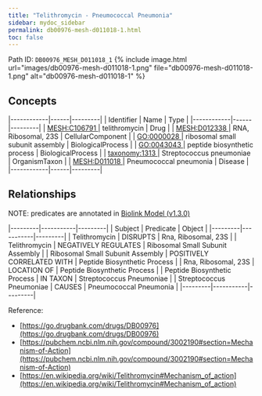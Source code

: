 ```yaml
---
title: "Telithromycin - Pneumococcal Pneumonia"
sidebar: mydoc_sidebar
permalink: db00976-mesh-d011018-1.html
toc: false 
---
```



Path ID: `DB00976_MESH_D011018_1`
{% include image.html url="images/db00976-mesh-d011018-1.png" file="db00976-mesh-d011018-1.png" alt="db00976-mesh-d011018-1" %}

## Concepts

|------------|------|---------|
| Identifier | Name | Type    |
|------------|------|---------|
| <a href="https://identifiers.org/MESH:C106791">MESH:C106791 </a> | telithromycin | Drug |
| <a href="https://identifiers.org/MESH:D012338">MESH:D012338 </a> | RNA, Ribosomal, 23S | CellularComponent |
| <a href="https://identifiers.org/GO:0000028">GO:0000028 </a> | ribosomal small subunit assembly | BiologicalProcess |
| <a href="https://identifiers.org/GO:0043043">GO:0043043 </a> | peptide biosynthetic process | BiologicalProcess |
| <a href="https://identifiers.org/taxonomy:1313">taxonomy:1313 </a> | Streptococcus pneumoniae | OrganismTaxon |
| <a href="https://identifiers.org/MESH:D011018">MESH:D011018 </a> | Pneumococcal pneumonia | Disease |
|------------|------|---------|

## Relationships


NOTE: predicates are annotated in <a href="https://github.com/biolink/biolink-model/releases/tag/v1.3.0">Biolink Model (v1.3.0)</a>

|---------|-----------|---------|
| Subject | Predicate | Object  |
|---------|-----------|---------|
| Telithromycin | DISRUPTS | Rna, Ribosomal, 23S |
| Telithromycin | NEGATIVELY REGULATES | Ribosomal Small Subunit Assembly |
| Ribosomal Small Subunit Assembly | POSITIVELY CORRELATED WITH | Peptide Biosynthetic Process |
| Rna, Ribosomal, 23S | LOCATION OF | Peptide Biosynthetic Process |
| Peptide Biosynthetic Process | IN TAXON | Streptococcus Pneumoniae |
| Streptococcus Pneumoniae | CAUSES | Pneumococcal Pneumonia |
|---------|-----------|---------|

Reference: 
  - [https://go.drugbank.com/drugs/DB00976](https://go.drugbank.com/drugs/DB00976)
  - [https://pubchem.ncbi.nlm.nih.gov/compound/3002190#section=Mechanism-of-Action](https://pubchem.ncbi.nlm.nih.gov/compound/3002190#section=Mechanism-of-Action)
  - [https://en.wikipedia.org/wiki/Telithromycin#Mechanism_of_action](https://en.wikipedia.org/wiki/Telithromycin#Mechanism_of_action)
